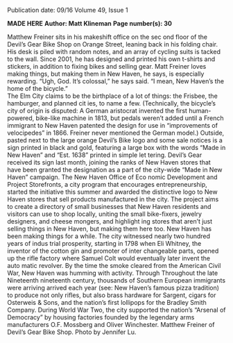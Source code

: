 Publication date: 09/16
Volume 49, Issue 1

**MADE HERE**
**Author: Matt Klineman**
**Page number(s): 30**

Matthew Freiner sits in his makeshift office on the sec­
ond floor of the Devil’s Gear Bike Shop on Orange Street, 
leaning back in his folding chair. His desk is piled with 
random notes, and an array of cycling suits is tacked to 
the wall. Since 2001, he has designed and printed his own 
t-shirts and stickers, in addition to fixing bikes and selling 
gear. Matt Freiner loves making things, but making them 
in New Haven, he says, is especially rewarding.
“Ugh, God. It’s colossal,” he says said. “I mean, New 
Haven’s the home of the bicycle.”  
The Elm City claims to be the birthplace of a lot of 
things: the Frisbee, the hamburger, and planned cit­
ies, to name a few. (Technically, the bicycle’s city of 
origin is disputed: A German aristocrat invented the 
first human-powered, bike-like machine in 1813, but 
pedals weren’t added until a French immigrant to New 
Haven patented the design for use in “improvements 
of velocipedes” in 1866. Freiner never mentioned the 
German model.)
Outside, pasted next to the large orange Devil’s Bike 
logo and some sale notices is a sign printed in black 
and gold, featuring a large box with the words “Made 
in New Haven” and “Est. 1638” printed in simple let­
tering. 
Devil’s Gear received its sign last month, joining the 
ranks of New Haven stores that have been granted the 
designation as a part of the city-wide “Made in New 
Haven” campaign. The New Haven Office of Eco­
nomic Development and Project Storefronts, a city 
program that encourages entrepreneurship, started the 
initiative this summer and awarded the distinctive logo 
to New Haven stores that sell products manufactured 
in the city. The project aims to create a directory of 
small businesses that New Haven residents and visitors 
can use to shop locally, uniting the small bike-fixers, 
jewelry designers, and cheese mongers, and highlight­
ing stores that aren’t just selling things in New Haven, 
but making them here too. 
New Haven has been making things for a while. 
The city witnessed nearly two hundred years of indus­
trial prosperity, starting in 1798 when Eli Whitney, 
the inventor of the cotton gin and promoter of inter­
changeable parts, opened up the rifle factory where 
Samuel Colt would eventually later invent the auto­
matic revolver. By the time the smoke cleared from the 
American Civil War, New Haven was humming with 
activity. Through Throughout the late Nineteenth 
nineteenth century, thousands of Southern European 
immigrants were arriving arrived each year (see: New 
Haven’s famous pizza tradition) to produce not only 
rifles, but also brass hardware for Sargent, cigars for 
Osterweis & Sons, and the nation’s first lollipops for 
the Bradley Smith Company. During World War Two, 
the city supported the nation’s “Arsenal of Democracy” 
by housing factories founded by the legendary arms 
manufacturers O.F. Mossberg and Oliver Winchester.
Matthew Freiner of 
Devil’s Gear Bike Shop. 
Photo by Jennifer Lu.